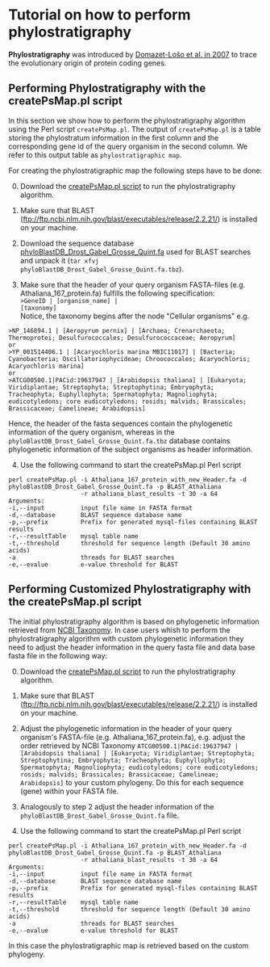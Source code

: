 # Tutorial on how to perform phylostratigraphy

__Phylostratigraphy__ was introduced by <a href="http://www.sciencedirect.com/science/article/pii/S0168952507002995">Domazet-Lo&scaron;o et al. in 2007</a> to trace the evolutionary origin of protein coding genes.


## Performing Phylostratigraphy with the createPsMap.pl script

In this section we show how to perform the phylostratigraphy algorithm using the Perl script `createPsMap.pl`. The output of `createPsMap.pl` is a table storing the phylostratum information in the first column and the corresponding gene id of the query organism in the second column. We refer to this output table as `phylostratigraphic map`.


For creating the phylostratigraphic map the following steps have to be done:

0) Download the [createPsMap.pl script](https://github.com/HajkD/Active-maintenance-of-phylotranscriptomic-hourglasses/blob/master/createPsMap.pl) to run the phylostratigraphy algorithm.
    
1) Make sure that BLAST (ftp://ftp.ncbi.nlm.nih.gov/blast/executables/release/2.2.21/) is installed on your machine.

2) Download the sequence database <a href="http://msbi.ipb-halle.de/download/phyloBlastDB_Drost_Gabel_Grosse_Quint.fa.tbz">phyloBlastDB_Drost_Gabel_Grosse_Quint.fa</a> used for BLAST searches and unpack it (`tar xfvj phyloBlastDB_Drost_Gabel_Grosse_Quint.fa.tbz`).

3) Make sure that the header of your query organism FASTA-files (e.g. Athaliana_167_protein.fa) fulfills the following specification:<br />
  <code>>GeneID | [organism_name] | [taxonomy]</code><br />
  Notice, the taxonomy begins after the node "Cellular organisms" e.g.
```{terminal}
>NP_146894.1 | [Aeropyrum pernix] | [Archaea; Crenarchaeota; Thermoprotei; Desulfurococcales; Desulfurococcaceae; Aeropyrum]
or
>YP_001514406.1 | [Acaryochloris marina MBIC11017] | [Bacteria; Cyanobacteria; Oscillatoriophycideae; Chroococcales; Acaryochloris; Acaryochloris marina]
or
>ATCG00500.1|PACid:19637947 | [Arabidopsis thaliana] | [Eukaryota; Viridiplantae; Streptophyta; Streptophytina; Embryophyta; Tracheophyta; Euphyllophyta; Spermatophyta; Magnoliophyta; eudicotyledons; core eudicotyledons; rosids; malvids; Brassicales; Brassicaceae; Camelineae; Arabidopsis]
```

Hence, the header of the fasta sequences contain the phylogenetic information of the query organism, whereas in the `phyloBlastDB_Drost_Gabel_Grosse_Quint.fa.tbz` database contains phylogenetic information of the subject organisms as header information. 

4) Use the following command to start the createPsMap.pl Perl script
```terminal
perl createPsMap.pl -i Athaliana_167_protein_with_new_Header.fa -d phyloBlastDB_Drost_Gabel_Grosse_Quint.fa -p BLAST_Athaliana 
                    -r athaliana_blast_results -t 30 -a 64             
Arguments:
-i,--input          input file name in FASTA format
-d,--database       BLAST sequence database name
-p,--prefix         Prefix for generated mysql-files containing BLAST results
-r,--resultTable    mysql table name
-t,--threshold      threshold for sequence length (Default 30 amino acids)
-a                  threads for BLAST searches
-e,--evalue         e-value threshold for BLAST 
```

## Performing Customized Phylostratigraphy with the createPsMap.pl script

The initial phylostratigraphy algorithm is based on phylogenetic information retrieved 
from [NCBI Taxonomy](http://www.ncbi.nlm.nih.gov/taxonomy). In case users whish to perform the phylostratigraphy algorithm
with custom phylogenetic information they need to adjust the header information in the query fasta file and data base fasta file in the following way:

0) Download the [createPsMap.pl script](https://github.com/HajkD/Active-maintenance-of-phylotranscriptomic-hourglasses/blob/master/createPsMap.pl) to run the phylostratigraphy algorithm.
    
1) Make sure that BLAST (ftp://ftp.ncbi.nlm.nih.gov/blast/executables/release/2.2.21/) is installed on your machine.

2) Adjust the phylogenetic information in the header of your query organism's FASTA-file (e.g. Athaliana_167_protein.fa), e.g. adjust the order retrieved by NCBI Taxonomy `ATCG00500.1|PACid:19637947 | [Arabidopsis thaliana] | [Eukaryota; Viridiplantae; Streptophyta; Streptophytina; Embryophyta; Tracheophyta; Euphyllophyta; Spermatophyta; Magnoliophyta; eudicotyledons; core eudicotyledons; rosids; malvids; Brassicales; Brassicaceae; Camelineae; Arabidopsis]` to your custom phylogeny.
Do this for each sequence (gene) within your FASTA file.

3) Analogously to step 2 adjust the header information of the `phyloBlastDB_Drost_Gabel_Grosse_Quint.fa` file.

4) Use the following command to start the createPsMap.pl Perl script

```terminal
perl createPsMap.pl -i Athaliana_167_protein_with_new_Header.fa -d phyloBlastDB_Drost_Gabel_Grosse_Quint.fa -p BLAST_Athaliana 
                    -r athaliana_blast_results -t 30 -a 64             
Arguments:
-i,--input          input file name in FASTA format
-d,--database       BLAST sequence database name
-p,--prefix         Prefix for generated mysql-files containing BLAST results
-r,--resultTable    mysql table name
-t,--threshold      threshold for sequence length (Default 30 amino acids)
-a                  threads for BLAST searches
-e,--evalue         e-value threshold for BLAST 
```

In this case the phylostratigraphic map is retrieved based on the custom phylogeny.






